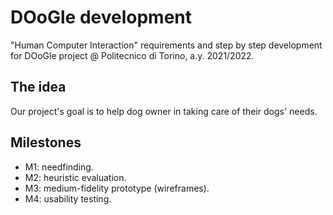 # DOoGle development
"Human Computer Interaction" requirements and step by step development for DOoGle project @ Politecnico di Torino, a.y. 2021/2022.

## The idea
Our project's goal is to help dog owner in taking care of their dogs' needs.

## Milestones
* M1: needfinding.
* M2: heuristic evaluation.
* M3: medium-fidelity prototype (wireframes).
* M4: usability testing.